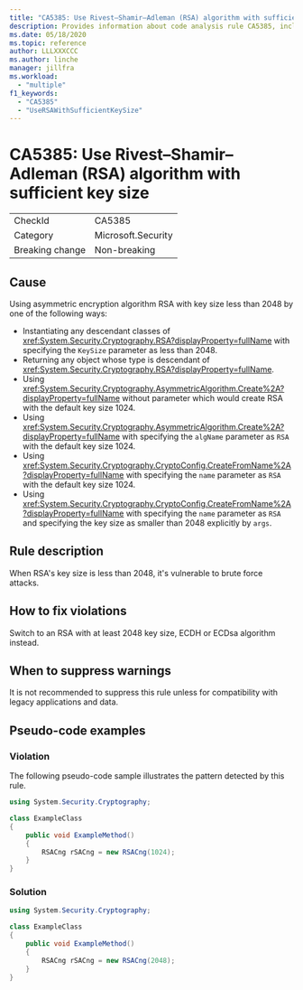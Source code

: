```yaml
---
title: "CA5385: Use Rivest–Shamir–Adleman (RSA) algorithm with sufficient key size"
description: Provides information about code analysis rule CA5385, including causes, how to fix violations, and when to suppress it.
ms.date: 05/18/2020
ms.topic: reference
author: LLLXXXCCC
ms.author: linche
manager: jillfra
ms.workload:
  - "multiple"
f1_keywords:
  - "CA5385"
  - "UseRSAWithSufficientKeySize"
---
```

# CA5385: Use Rivest–Shamir–Adleman (RSA) algorithm with sufficient key size

|||
|-|-|
|CheckId|CA5385|
|Category|Microsoft.Security|
|Breaking change|Non-breaking|

## Cause

Using asymmetric encryption algorithm RSA with key size less than 2048 by one of the following ways:
- Instantiating any descendant classes of <xref:System.Security.Cryptography.RSA?displayProperty=fullName> with specifying the `KeySize` parameter as less than 2048.
- Returning any object whose type is descendant of <xref:System.Security.Cryptography.RSA?displayProperty=fullName>.
- Using <xref:System.Security.Cryptography.AsymmetricAlgorithm.Create%2A?displayProperty=fullName> without parameter which would create RSA with the default key size 1024.
- Using <xref:System.Security.Cryptography.AsymmetricAlgorithm.Create%2A?displayProperty=fullName> with specifying the `algName` parameter as `RSA` with the default key size 1024.
- Using <xref:System.Security.Cryptography.CryptoConfig.CreateFromName%2A?displayProperty=fullName> with specifying the `name` parameter as `RSA` with the default key size 1024.
- Using <xref:System.Security.Cryptography.CryptoConfig.CreateFromName%2A?displayProperty=fullName> with specifying the `name` parameter as `RSA` and specifying the key size as smaller than 2048 explicitly by `args`.

## Rule description

When RSA's key size is less than 2048, it's vulnerable to brute force attacks.

## How to fix violations

Switch to an RSA with at least 2048 key size, ECDH or ECDsa algorithm instead.

## When to suppress warnings

It is not recommended to suppress this rule unless for compatibility with legacy applications and data.

## Pseudo-code examples

### Violation

The following pseudo-code sample illustrates the pattern detected by this rule.

```csharp
using System.Security.Cryptography;

class ExampleClass
{
    public void ExampleMethod()
    {
        RSACng rSACng = new RSACng(1024);
    }
}
```

### Solution

```csharp
using System.Security.Cryptography;

class ExampleClass
{
    public void ExampleMethod()
    {
        RSACng rSACng = new RSACng(2048);
    }
}
```
